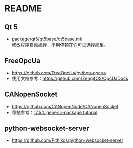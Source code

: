 # README

## Qt 5

* [package/qt5/qt5base/qt5base.mk](qt5/qt5base/qt5base.mk)  
  修改程序自动编译，不用停顿在许可证选择那里。

## FreeOpcUa

* https://github.com/FreeOpcUa/python-opcua
* 使用文档参考：https://github.com/ZengjfOS/OpcUaDocs

## CANopenSocket

* https://github.com/CANopenNode/CANopenSocket
* 移植参考：[17.5.1. generic-package tutorial](https://buildroot.org/downloads/manual/manual.html#generic-package-tutorial)

## python-websocket-server

* https://github.com/Pithikos/python-websocket-server
